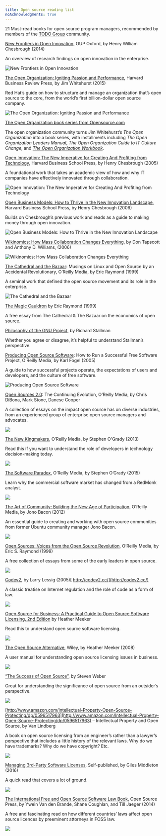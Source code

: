 ```yaml
---
title: Open source reading list
noAcknowledgments: true
---
```


21 Must-read books for open source program managers, recommended by members of the [TODO Group](http://todogroup.org/) community.

[New Frontiers in Open Innovation](https://www.amazon.com/Frontiers-Open-Innovation-Henry-Chesbrough/dp/0198803990/ref=sr_1_cc_1?s=aps&ie=UTF8&qid=1507753139&sr=1-1-catcorr&keywords=New+Frontiers+in+open+innovation), OUP Oxford, by Henry William Chesbrough (2014)

An overview of research findings on open innovation in the enterprise.

![New Frontiers in Open Innovation](/img/guides/open-source-reading-list1.jpg)

[The Open Organization: Igniting Passion and Performance](https://hbr.org/product/the-open-organization-igniting-passion-and-performance/13980-HBK-ENG), Harvard Business Review Press, by Jim Whitehurst (2015)

Red Hat’s guide on how to structure and manage an organization that’s open source to the core, from the world’s first billion-dollar open source company.

![The Open Organization: Igniting Passion and Performance](/img/guides/open-source-reading-list2.jpg)

[The Open Organization book series from Opensource.com](https://opensource.com/open-organization/resources/book-series)

The open organization community turns Jim Whitehurst’s _The Open Organization_ into a book series, with installments including _The Open Organization Leaders Manual_, _The Open Organization Guide to IT Culture Change_, and [_The Open Organization Workbook_](https://github.com/open-organization-ambassadors/open-org-workbook).

[Open Innovation: The New Imperative for Creating And Profiting from Technology](https://www.amazon.com/Open-Innovation-Imperative-Profiting-Technology/dp/1422102831), Harvard Business School Press, by Henry Chesbrough (2005)

A foundational work that takes an academic view of how and why IT companies have effectively innovated through collaboration.

![Open Innovation: The New Imperative for Creating And Profiting from Technology](/img/guides/open-source-reading-list3.jpg)

[Open Business Models: How to Thrive in the New Innovation Landscape](https://hbr.org/product/open-business-models-how-to-thrive-in-the-new-inno/an/4273-HBK-ENG), Harvard Business School Press, by Henry Chesbrough (2006)

Builds on Chesbrough’s previous work and reads as a guide to making money through open innovation.

![Open Business Models: How to Thrive in the New Innovation Landscape](/img/guides/open-source-reading-list4.jpg)

[Wikinomics: How Mass Collaboration Changes Everything](https://www.amazon.com/dp/B000QBYEH8/ref=dp-kindle-redirect?_encoding=UTF8&btkr=1), by Don Tapscott and Anthony D. Williams, (2006)

![Wikinomics: How Mass Collaboration Changes Everything](/img/guides/open-source-reading-list5.jpg)

[The Cathedral and the Bazaar](http://shop.oreilly.com/product/9780596001087.do): Musings on Linux and Open Source by an Accidental Revolutionary, O’Reilly Media, by Eric Raymond (1999)

A seminal work that defined the open source movement and its role in the enterprise.

![The Cathedral and the Bazaar](/img/guides/open-source-reading-list6.jpg)

[The Magic Cauldron](http://www.catb.org/esr/writings/magic-cauldron/) by Eric Raymond (1999)

A free essay from The Cathedral & The Bazaar on the economics of open source.

[Philosophy of the GNU Project](https://www.gnu.org/philosophy/philosophy.html), by Richard Stallman

Whether you agree or disagree, it’s helpful to understand Stallman’s perspective.

[Producing Open Source Software](http://producingoss.com/en/index.html): How to Run a Successful Free Software Project, O’Reilly Media, by Karl Fogel (2005)

A guide to how successful projects operate, the expectations of users and developers, and the culture of free software.

![Producing Open Source Software](/img/guides/open-source-reading-list7.jpg)

[Open Sources 2.0](http://shop.oreilly.com/product/9780596008024.do): The Continuing Evolution, O’Reilly Media, by Chris DiBona, Mark Stone, Danese Cooper

A collection of essays on the impact open source has on diverse industries, from an experienced group of enterprise open source managers and advocates.

![](/img/guides/open-source-reading-list8.jpg)

[The New Kingmakers](https://www.amazon.com/New-Kingmakers-Developers-Conquered-World-ebook/dp/B0097E4MEU), O’Reilly Media, by Stephen O'Grady (2013)

Read this if you want to understand the role of developers in technology decision-making today.

![](/img/guides/open-source-reading-list9.jpg)

[The Software Paradox](https://www.amazon.com/Software-Paradox-Rise-Commercial-Market/dp/1491900938), O’Reilly Media, by Stephen O’Grady (2015)

Learn why the commercial software market has changed from a RedMonk analyst.

![](/img/guides/open-source-reading-list10.jpg)

[The Art of Community: Building the New Age of Participation](https://www.amazon.com/Art-Community-Building-New-Participation/dp/1449312063), O’Reilly Media, by Jono Bacon (2012)

An essential guide to creating and working with open source communities from former Ubuntu community manager Jono Bacon.

![](/img/guides/open-source-reading-list11.jpg)

[Open Sources: Voices from the Open Source Revolution](http://www.oreilly.com/openbook/opensources/book/index.html), O’Reilly Media, by Eric S. Raymond (1999)

A free collection of essays from some of the early leaders in open source.

![](/img/guides/open-source-reading-list12.jpg)

[Codev2](http://codev2.cc/), by Larry Lessig (2005)[ http://codev2.cc/](http://codev2.cc/)

A classic treatise on Internet regulation and the role of code as a form of law.

![](/img/guides/open-source-reading-list13.jpg)

[Open Source for Business: A Practical Guide to Open Source Software Licensing, 2nd Edition](http://www.pdffull.co/files/book.php?id=1544737645) by Heather Meeker

Read this to understand open source software licensing.

![](/img/guides/open-source-reading-list14.jpg)

[The Open Source Alternative](https://www.amazon.com/Open-Source-Alternative-Understanding-Opportunities/dp/0470194952/ref=pd_sim_14_2?_encoding=UTF8&psc=1&refRID=TRNY5HWZJ8WXZJFPW2A1), Wiley, by Heather Meeker (2008)

A user manual for understanding open source licensing issues in business.

![](/img/guides/open-source-reading-list15.jpg)

[“The Success of Open Source”](https://www.amazon.com/dp/B002OSXS0U/ref=dp-kindle-redirect?_encoding=UTF8&btkr=1), by Steven Weber

Great for understanding the significance of open source from an outsider’s perspective.

![](/img/guides/open-source-reading-list16.jpg)

[http://www.amazon.com/Intellectual-Property-Open-Source-Protecting/dp/0596517963](http://www.amazon.com/Intellectual-Property-Open-Source-Protecting/dp/0596517963) – Intellectual Property and Open Source, by Van Lindberg

A book on open source licensing from an engineer’s rather than a lawyer’s perspective that includes a little history of the relevant laws. Why do we have trademarks? Why do we have copyright? Etc.

![](/img/guides/open-source-reading-list18.jpg)

[Managing 3rd-Party Software Licenses,](https://www.amazon.com/Managing-3rd-Party-Software-Licences-ebook/dp/B01JJC7LD8) Self-published, by Giles Middleton (2016)

A quick read that covers a lot of ground.

![](/img/guides/open-source-reading-list19.jpg)

[The International Free and Open Source Software Law Book](http://ifosslawbook.org/), Open Source Press, by Ywein Van den Brande, Shane Coughlan, and Till Jaeger (2014)

A free and fascinating read on how different countries’ laws affect open source licences by preeminent attorneys in FOSS law.

![](/img/guides/open-source-reading-list20.jpg)

